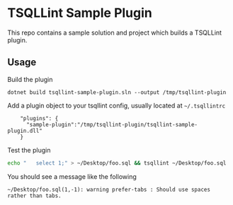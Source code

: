 # TSQLLint Sample Plugin

This repo contains a sample solution and project which builds a TSQLLint plugin.

## Usage

Build the plugin

```
dotnet build tsqllint-sample-plugin.sln --output /tmp/tsqllint-plugin
```

Add a plugin object to your tsqllint config, usually located at `~/.tsqllintrc`

```
    "plugins": {
      "sample-plugin":"/tmp/tsqllint-plugin/tsqllint-sample-plugin.dll"
    }
```

Test the plugin

```bash
echo "   select 1;" > ~/Desktop/foo.sql && tsqllint ~/Desktop/foo.sql
```

You should see a message like the following

```
~/Desktop/foo.sql(1,-1): warning prefer-tabs : Should use spaces rather than tabs.
```
